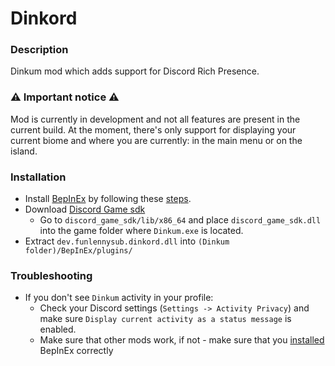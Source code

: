 ﻿# Dinkord

### Description

Dinkum mod which adds support for Discord Rich Presence.

### ⚠ Important notice ⚠

Mod is currently in development and not all features are present in the current build. At the moment, there's only support for displaying your current
biome and where you are currently: in the main menu or on the island.

### Installation

- Install [BepInEx](https://builds.bepinex.dev/projects/bepinex_be/576/BepInEx_UnityMono_x64_e473f08_6.0.0-be.576.zip) by following
  these [steps](https://docs.bepinex.dev/master/articles/user_guide/installation/unity_mono.html?tabs=tabid-win).
- Download [Discord Game sdk](https://dl-game-sdk.discordapp.net/2.5.6/discord_game_sdk.zip)
    - Go to `discord_game_sdk/lib/x86_64` and place `discord_game_sdk.dll` into the game folder where `Dinkum.exe` is located.
- Extract `dev.funlennysub.dinkord.dll` into `(Dinkum folder)/BepInEx/plugins/`

### Troubleshooting

- If you don't see `Dinkum` activity in your profile:
    - Check your Discord settings (`Settings -> Activity Privacy`) and make sure `Display current activity as a status message` is enabled.
    - Make sure that other mods work, if not - make sure that you [installed](#Installation) BepInEx correctly
 
